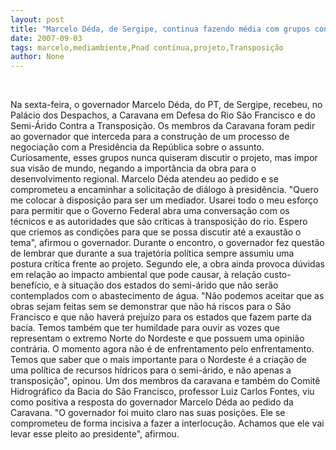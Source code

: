 ```yaml
---
layout: post
title: "Marcelo Déda, de Sergipe, continua fazendo média com grupos contrários ao projeto da transposição"
date: 2007-09-03
tags: marcelo,mediambiente,Pnad contínua,projeto,Transposição
author: None
---
```


&nbsp;

Na sexta-feira, o governador Marcelo D&eacute;da, do PT, de Sergipe, recebeu, no Pal&aacute;cio dos Despachos, a Caravana em Defesa do Rio S&atilde;o Francisco e do Semi-&Aacute;rido Contra a Transposi&ccedil;&atilde;o. Os membros da Caravana foram pedir ao governador que interceda para a constru&ccedil;&atilde;o de um processo de negocia&ccedil;&atilde;o com a Presid&ecirc;ncia da Rep&uacute;blica sobre o assunto. Curiosamente, esses grupos nunca quiseram discutir o projeto, mas impor sua vis&atilde;o de mundo, negando a import&acirc;ncia da obra para o desenvolvimento regional.
Marcelo D&eacute;da atendeu ao pedido e se comprometeu a encaminhar a solicita&ccedil;&atilde;o de di&aacute;logo &agrave; presid&ecirc;ncia. &quot;Quero me colocar &agrave; disposi&ccedil;&atilde;o para ser um mediador. Usarei todo o meu esfor&ccedil;o para permitir que o Governo Federal abra uma conversa&ccedil;&atilde;o com os t&eacute;cnicos e as autoridades que s&atilde;o cr&iacute;ticas &agrave; transposi&ccedil;&atilde;o do rio. Espero que criemos as condi&ccedil;&otilde;es para que se possa discutir at&eacute; a exaust&atilde;o o tema&quot;, afirmou o governador.
Durante o encontro, o governador fez quest&atilde;o de lembrar que durante a sua trajet&oacute;ria pol&iacute;tica sempre assumiu uma postura cr&iacute;tica frente ao projeto. Segundo ele, a obra ainda provoca d&uacute;vidas em rela&ccedil;&atilde;o ao impacto ambiental que pode causar, &agrave; rela&ccedil;&atilde;o custo-benef&iacute;cio, e &agrave; situa&ccedil;&atilde;o dos estados do semi-&aacute;rido que n&atilde;o ser&atilde;o contemplados com o abastecimento de &aacute;gua.
&quot;N&atilde;o podemos aceitar que as obras sejam feitas sem se demonstrar que n&atilde;o h&aacute; riscos para o S&atilde;o Francisco e que n&atilde;o haver&aacute; preju&iacute;zo para os estados que fazem parte da bacia. Temos tamb&eacute;m que ter humildade para ouvir as vozes que representam o extremo Norte do Nordeste e que possuem uma opini&atilde;o contr&aacute;ria. O momento agora n&atilde;o &eacute; de enfrentamento pelo enfrentamento. Temos que saber que o mais importante para o Nordeste &eacute; a cria&ccedil;&atilde;o de uma pol&iacute;tica de recursos h&iacute;dricos para o semi-&aacute;rido, e n&atilde;o apenas a transposi&ccedil;&atilde;o&quot;, opinou.
Um dos membros da caravana e tamb&eacute;m do Comit&ecirc; Hidrogr&aacute;fico da Bacia do S&atilde;o Francisco, professor Luiz Carlos Fontes, viu como positiva a resposta do governador Marcelo D&eacute;da ao pedido da Caravana. &quot;O governador foi muito claro nas suas posi&ccedil;&otilde;es. Ele se comprometeu de forma incisiva a fazer a interlocu&ccedil;&atilde;o. Achamos que ele vai levar esse pleito ao presidente&quot;, afirmou. 